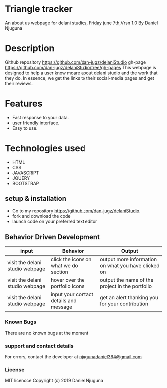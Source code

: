# Triangle tracker
An about us webpage for delani studios, Friday june 7th,Vrsn 1.0
By Daniel Njuguna
# Description
Github repository https://github.com/dan-jugz/delaniStudio gh-page https://github.com/dan-jugz/delaniStudio/tree/gh-pages 
This webpage is designed to help a user know moare about delani studio and the work that they do.
In essence, we get the links to their social-media pages and get their reviews. 
# Features
* Fast response to your data.
* user friendly interface.
* Easy to use.
# Technologies used
* HTML
* CSS 
* JAVASCRIPT
* JQUERY
* BOOTSTRAP
## setup & installation
* Go to my repository https://github.com/dan-jugz/delaniStudio.
* fork and download the code
* launch code on your preferred text editor
## Behavior Driven Development 
input|Behavior|Output
----|----|------
visit the delani studio webpage|click the icons on what we do section|output more information on what you have clicked on
visit the delani studio webpage|hover over the portfolio icons|output the name of the project in the portfolio
visit the delani studio webpage|input your contact details and message|get an alert thanking you for your contribution

### Known Bugs
There are no known bugs at the moment
### support and contact details
For errors, contact the developer at njugunadaniel364@gmail.com
### License
MIT licencce Copyright (c) 2019 Daniel Njuguna
